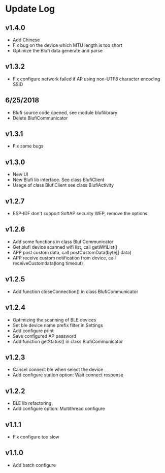 # Update Log

## v1.4.0
- Add Chinese
- Fix bug on the device which MTU length is too short
- Optimize the Blufi data generate and parse

## v1.3.2
- Fix configure network failed if AP using non-UTF8 character encoding SSID

## 6/25/2018
- Blufi source code opened, see module blufilibrary
- Delete BlufiCommunicator

## v1.3.1
- Fix some bugs

## v1.3.0
- New UI
- New Blufi lib interface. See class BlufiClient
- Usage of class BlufiClient see class BlufiActivity

## v1.2.7
- ESP-IDF don't support SoftAP security WEP, remove the options

## v1.2.6
- Add some functions in class BlufiCommunicator
- Get blufi device scanned wifi list, call getWifiList()
- APP post custom data, call postCustomData(byte[] data)
- APP receive custom notification from device, call receiveCustomdata(long timeout)

## v1.2.5
- Add function closeConnection() in class BlufiCommunicator

## v1.2.4
- Optimizing the scanning of BLE devices
- Set ble device name prefix filter in Settings
- Add configure print
- Save configured AP password
- Add function getStatus() in class BlufiCommunicator

## v1.2.3
- Cancel connect ble when select the device
- Add configure station option: Wait connect response

## v1.2.2
- BLE lib refactoring
- Add configure option: Multithread configure

## v1.1.1
- Fix configure too slow

## v1.1.0
- Add batch configure
